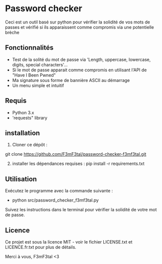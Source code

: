 # Password checker
Ceci est un outil basé sur python pour vérifier la solidité de vos mots de passes et vérifié si ils apparaissent comme compromis via une potentielle brèche

## Fonctionnalités
- Test de la solité du mot de passe via 'Length, uppercase, lowercase, digits, special characters'...
- Si le mot de passe apparait comme compromis en utilisant l'API de "Have I Been Pwned"
- Ma signature sous forme de bannière ASCII au démarrage
- Un menu simple et intuitif

## Requis
- Python 3.x
- 'requests" library

## installation
1. Cloner ce dépôt :

git clone https://github.com/F3mF3tal/password-checker-f3mf3tal.git

2. installer les dépendances requises :
pip install -r requirements.txt

## Utilisation
Exécutez le programme avec la commande suivante :

- python src/password_checker_f3mf3tal.py

Suivez les instructions dans le terminal pour vérifier la solidité de votre mot de passe.

## Licence
Ce projet est sous la licence MIT - voir le fichier LICENSE.txt et LICENCE.fr.txt pour plus de détails.

Merci à vous, F3mF3tal <3
